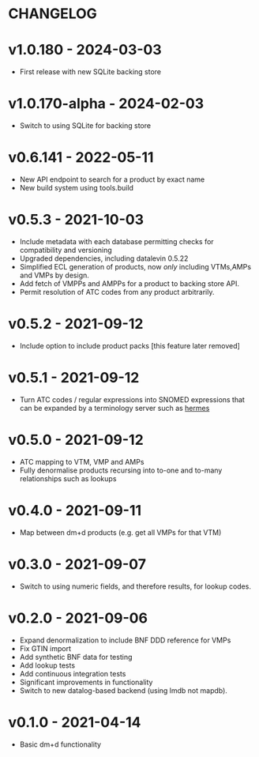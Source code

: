 # CHANGELOG

# v1.0.180 - 2024-03-03

* First release with new SQLite backing store
 
# v1.0.170-alpha - 2024-02-03

* Switch to using SQLite for backing store

# v0.6.141 - 2022-05-11

* New API endpoint to search for a product by exact name
* New build system using tools.build

# v0.5.3 - 2021-10-03

* Include metadata with each database permitting checks for compatibility and versioning
* Upgraded dependencies, including datalevin 0.5.22
* Simplified ECL generation of products, now *only* including VTMs,AMPs and VMPs by design.
* Add fetch of VMPPs and AMPPs for a product to backing store API.
* Permit resolution of ATC codes from any product arbitrarily.

# v0.5.2 - 2021-09-12

* Include option to include product packs [this feature later removed]

# v0.5.1 - 2021-09-12

* Turn ATC codes / regular expressions into SNOMED expressions that can be expanded by a terminology server such as [hermes](https://github.com/wardle/hermes)

# v0.5.0 - 2021-09-12

* ATC mapping to VTM, VMP and AMPs
* Fully denormalise products recursing into to-one and to-many relationships such as lookups

# v0.4.0 - 2021-09-11

* Map between dm+d products (e.g. get all VMPs for that VTM)

# v0.3.0 - 2021-09-07

* Switch to using numeric fields, and therefore results, for lookup codes.

# v0.2.0 - 2021-09-06

* Expand denormalization to include BNF DDD reference for VMPs
* Fix GTIN import 
* Add synthetic BNF data for testing
* Add lookup tests
* Add continuous integration tests
* Significant improvements in functionality
* Switch to new datalog-based backend (using lmdb not mapdb).

# v0.1.0  - 2021-04-14

* Basic dm+d functionality
